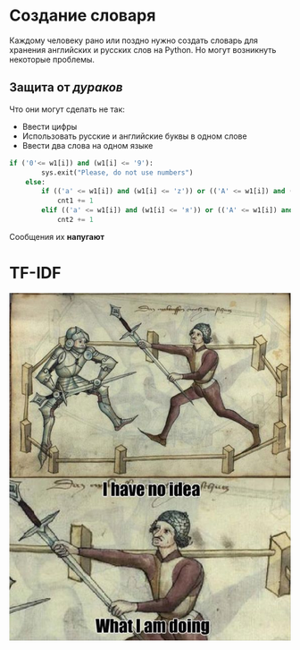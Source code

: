 # Создание словаря
Каждому человеку рано или поздно нужно создать словарь для хранения английских и русских слов на Python. Но могут возникнуть некоторые проблемы.
## Защита от *дураков*
Что они могут сделать не так:
* Ввести цифры
* Использовать русские и английские буквы в одном слове
* Ввести два слова на одном языке
```python
if ('0'<= w1[i]) and (w1[i] <= '9'):
        sys.exit("Please, do not use numbers")
    else:
        if (('a' <= w1[i]) and (w1[i] <= 'z')) or (('A' <= w1[i]) and (w1[i] <= 'Z')):
            cnt1 += 1
        elif (('а' <= w1[i]) and (w1[i] <= 'я')) or (('А' <= w1[i]) and (w1[i] <= 'Я')):
            cnt2 += 1
```
Сообщения их **напугают**
# TF-IDF

![Image alt](https://github.com/mininamaria/HSE_CL/blob/main/picture.jpg)
